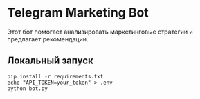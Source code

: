 # Telegram Marketing Bot

Этот бот помогает анализировать маркетинговые стратегии и предлагает рекомендации.

## Локальный запуск

```
pip install -r requirements.txt
echo "API_TOKEN=your_token" > .env
python bot.py
```
